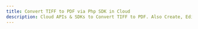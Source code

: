---title: Convert TIFF to PDF via Php SDK in Clouddescription: Cloud APIs & SDKs to Convert TIFF to PDF. Also Create, Edit & Render Microsoft Word & OpenOffice documents in the Cloud.---